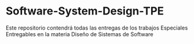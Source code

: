 # Software-System-Design-TPE
Este repositorio contendrá todas las entregas de los trabajos Especiales Entregables en la materia Diseño de Sistemas de Software
